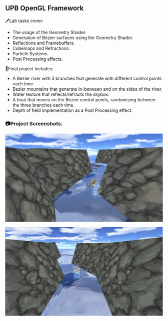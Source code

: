 ## UPB OpenGL Framework


🖊️Lab tasks cover:

* The usage of the Geometry Shader.
* Generation of Bezier surfaces using the Geometry Shader.
* Reflections and Framebuffers.
* Cubemaps and Refractions.
* Particle Systems.
* Post Processing effects.



📝Final project includes:

* A Bezier river with 3 branches that generate with different control points each time.
* Bezier mountains that generate in-between and on the sides of the river.
* Water texture that reflects/refracts the skybox.
* A boat that moves on the Bezier control points, randomizing between the three branches each time.
* Depth of field implementation as a Post Processing effect.




### 📷Project Screenshots:

![spg screenshot](/screenshots/screenshot.png "Bezier Boat")

![spg screenshot](/screenshots/demo.gif "Bezier Boat Gif")
